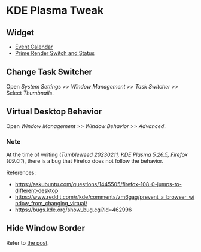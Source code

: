 # KDE Plasma Tweak

## Widget

- [Event Calendar]( https://store.kde.org/p/998901 )
- [Prime Render Switch and Status]( https://store.kde.org/p/1425330 )

## Change Task Switcher

Open *System Settings* >> *Window Management* >> *Task Switcher* >> Select *Thumbnails*.

## Virtual Desktop Behavior

Open *Window Management* >> *Window Behavior* >> *Advanced*.

### Note

At the time of writing (*Tumbleweed 20230211, KDE Plasma 5.26.5, Firefox 109.0.1*), there is a bug that Firefox does not follow the behavior.

References:

- https://askubuntu.com/questions/1445505/firefox-108-0-jumps-to-different-desktop
- https://www.reddit.com/r/kde/comments/zm6gag/prevent_a_browser_window_from_changing_virtual/
- https://bugs.kde.org/show_bug.cgi?id=462996

## Hide Window Border

Refer to [the post]( https://medium.com/@CodyReichert/how-to-hide-title-bars-in-kde-plasma-5-348e0df4087f ).
